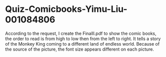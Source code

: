 # Quiz-Comicbooks-Yimu-Liu-001084806
According to the request, I create the Finalll.pdf to show the comic books, the order to read is from high to low then 
from the left to right. It tells a story of the Monkey King coming to a different land of endless world.
Because of the source of the picture, the font size appears different on each picture. 

